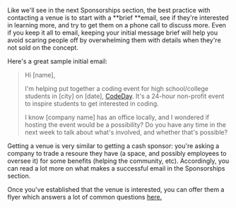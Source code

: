 Like we'll see in the next Sponsorships section, the best practice with contacting a venue is to start with a **brief **email, see if they're interested in learning more, and try to get them on a phone call to discuss more. Even if you keep it all to email, keeping your initial message brief will help you avoid scaring people off by overwhelming them with details when they're not sold on the concept.

Here's a great sample initial email:

> Hi \[name\],
> 
> I'm helping put together a coding event for high school\/college students in \[city\] on \[date\], [CodeDay](https://codeday.org/). It's a 24-hour non-profit event to inspire students to get interested in coding.
> 
> I know \[company name\] has an office locally, and I wondered if hosting the event would be a possibility? Do you have any time in the next week to talk about what's involved, and whether that's possible?

Getting a venue is very similar to getting a cash sponsor: you're asking a company to trade a resoure they have \(a space, and possibly employees to oversee it\) for some benefits \(helping the community, etc\). Accordingly, you can read a lot more on what makes a successful email in the Sponsorships section.

Once you've established that the venue is interested, you can offer them a flyer which answers a lot of common questions [here.](http://assets.srnd.org/codeday/sponsor/venue.pdf)

